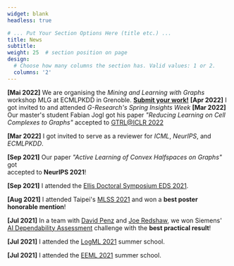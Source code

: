 ```yaml
---
widget: blank
headless: true

# ... Put Your Section Options Here (title etc.) ...
title: News
subtitle:
weight: 25  # section position on page
design:
  # Choose how many columns the section has. Valid values: 1 or 2.
  columns: '2'
---
```

**[Mai 2022]** We are organising the *Mining and Learning with Graphs* workshop MLG at ECMLPKDD in Grenoble. [**Submit your work!**](https://www.mlgworkshop.ml)
**[Apr 2022]** I got invited to and attended *G-Research's Spring Insights Week*
**[Mar 2022]** Our master's student Fabian Jogl got his paper *"Reducing Learning on Cell Complexes to Graphs"* accepted to [GTRL@ICLR 2022](https://gt-rl.github.io)

**[Mar 2022]** I got invited to serve as a reviewer for *ICML*, *NeurIPS*, and *ECMLPKDD*.

**[Sep 2021]** Our paper *"Active Learning of Convex Halfspaces on Graphs"* got <br />
accepted to **NeurIPS 2021**!

**[Sep 2021]** I attended the [Ellis Doctoral Symposium EDS 2021](https://ellisds.eu/).

**[Aug 2021]** I attended Taipei's [MLSS 2021](https://ai.ntu.edu.tw/mlss2021/) and won a **best poster honorable mention**!

**[Jul 2021]** In a team with [David Penz](https://at.linkedin.com/in/david-penz-5a3240132) and [Joe Redshaw](https://uk.linkedin.com/in/joe-redshaw-871916142), we won Siemens' [AI Dependability Assessment](https://ecosystem.siemens.com/topic/detail/default/33/overview) challenge with the **best practical result**!

**[Jul 2021]** I attended the [LogML 2021](logml.ai) summer school.

**[Jul 2021]** I attended the [EEML 2021](eeml.eu/) summer school.
